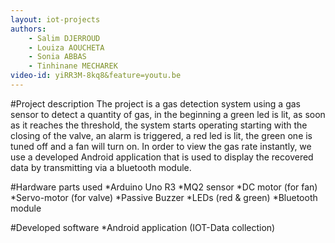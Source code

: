 ```yaml
---
layout: iot-projects
authors:
    - Salim DJERROUD
    - Louiza AOUCHETA
    - Sonia ABBAS
    - Tinhinane MECHAREK
video-id: yiRR3M-8kq8&feature=youtu.be 
---    
```

#Project description
The project is a gas detection system using a gas sensor to detect a quantity of gas, in the beginning a green led is lit, as soon as it reaches the threshold, the system starts operating starting with the closing of the valve, an alarm is triggered, a red led is lit, the green one is tuned off and a fan will turn on. In order to view the gas rate instantly, we use a developed Android application that is used to display the recovered data by transmitting via a bluetooth module.

#Hardware parts used
*Arduino Uno R3
*MQ2 sensor
*DC motor (for fan)
*Servo-motor (for valve)
*Passive Buzzer
*LEDs (red & green)
*Bluetooth module

#Developed software
*Android application (IOT-Data collection)
